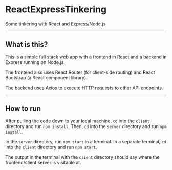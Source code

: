 # ReactExpressTinkering
Some tinkering with React and Express/Node.js

---

## What is this?
This is a simple full stack web app with a frontend in React and a backend in Express running on Node.js.

The frontend also uses React Router (for client-side routing) and React Bootstrap (a React component library).

The backend uses Axios to execute HTTP requests to other API endpoints.

---

## How to run
After pulling the code down to your local machine, `cd` into the `client` directory and run `npm install`. Then, `cd` into
the `server` directory and run `npm install`.

In the `server` directory, run `npm start` in a terminal.
In a separate terminal, `cd` into the `client` directory and run `npm start`.

The output in the terminal with the `client` directory should say where the frontend/client server is visitable at.
